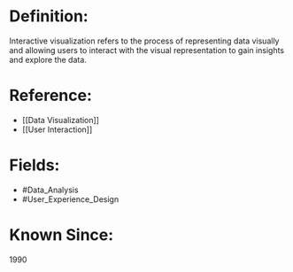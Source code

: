 

# Definition:
Interactive visualization refers to the process of representing data visually and allowing users to interact with the visual representation to gain insights and explore the data.

# Reference:
- [[Data Visualization]]
- [[User Interaction]]

# Fields: 
- #Data_Analysis
- #User_Experience_Design

# Known Since:
1990

